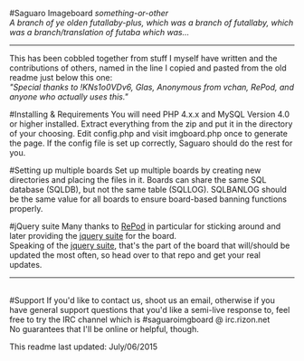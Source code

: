 #Saguaro Imageboard
<i>something-or-other</i>  
<i>A branch of ye olden futallaby-plus, which was a branch of futallaby, which was a branch/translation of futaba which was...</i><hr>	

This has been cobbled together from stuff I myself have written and the contributions of others, named in the line I copied and pasted from the old readme just below this one:		
<i>"Special thanks to !KNs1o0VDv6, Glas, Anonymous from vchan, RePod, and anyone who actually uses this."</i>		

#Installing & Requirements
You will need PHP 4.x.x and MySQL Version 4.0 or higher installed. Extract everything from the zip and put it in the directory of your choosing. Edit config.php and visit imgboard.php once to generate the page. If the config file is set up correctly, Saguaro should do the rest for you.

#Setting up multiple boards
Set up multiple boards by creating new directories and placing the files in it. Boards can share the same SQL database (SQLDB), but not the same table (SQLLOG). 
SQLBANLOG should be the same value for all boards to ensure board-based banning functions properly.

#jQuery suite
Many thanks to <a href="https://github.com/repod">RePod</a> in particular for sticking around and later providing the <a href="https://github.com/RePod/Saguaro-jquery">jquery suite</a> for the board.		
Speaking of the <a href="https://github.com/RePod/Saguaro-jquery">jquery suite</a>, that's the part of the board that will/should be updated the most often, so head over to that repo and get your real updates.<hr>		
#Support
If you'd like to contact us, shoot us an email, otherwise if you have general support questions that you'd like a semi-live response to, feel free to try the IRC channel which is #saguaroimgboard @ irc.rizon.net		
No guarantees that I'll be online or helpful, though.

This readme last updated: July/06/2015
